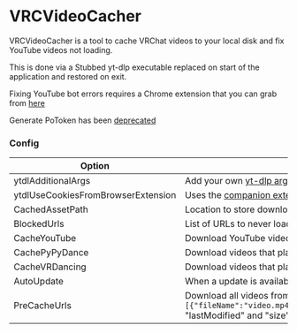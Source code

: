 # VRCVideoCacher

VRCVideoCacher is a tool to cache VRChat videos to your local disk and fix YouTube videos not loading.

This is done via a Stubbed yt-dlp executable replaced on start of the application and restored on exit.

Fixing YouTube bot errors requires a Chrome extension that you can grab from [here](https://chromewebstore.google.com/detail/vrcvideocacher-cookies-ex/kfgelknbegappcajiflgfbjbdpbpokge)

Generate PoToken has been [deprecated](https://github.com/iv-org/youtube-trusted-session-generator?tab=readme-ov-file#tool-is-deprecated)

### Config

| Option                             | Description                                                                                                                                                                                                                                  |
| ---------------------------------- | -------------------------------------------------------------------------------------------------------------------------------------------------------------------------------------------------------------------------------------------- |
| ytdlAdditionalArgs                 | Add your own [yt-dlp args](https://github.com/yt-dlp/yt-dlp?tab=readme-ov-file#usage-and-options), e.g. limit video quality with `-f (mp4/best)[height<=?720][height>=?64][width>=?64]`                                                      |
| ytdlUseCookiesFromBrowserExtension | Uses the [companion extension](https://github.com/clienthax/VRCVideoCacherBrowserExtension) for cookies, this is used to circumvent YouTubes bot detection.                                                                                  |
| CachedAssetPath                    | Location to store downloaded videos, e.g. store videos on separate drive with `D:\\DownloadedVideos`                                                                                                                                         |
| BlockedUrls                        | List of URLs to never load in VRC                                                                                                                                                                                                            |
| CacheYouTube                       | Download YouTube videos to `CachedAssets` to improve load times next time the video plays.                                                                                                                                                   |
| CachePyPyDance                     | Download videos that play while you're in [PyPyDance](https://vrchat.com/home/world/wrld_f20326da-f1ac-45fc-a062-609723b097b1)                                                                                                               |
| CacheVRDancing                     | Download videos that play while you're in [VRDancing](https://vrchat.com/home/world/wrld_42377cf1-c54f-45ed-8996-5875b0573a83)                                                                                                               |
| AutoUpdate                         | When a update is available for VRCVideoCacher it will automatically be installed.                                                                                                                                                            |
| PreCacheUrls                       | Download all videos from a JSON list format e.g. `[{"fileName":"video.mp4","url":"https:\/\/example.com\/video.mp4","lastModified":1631653260,"size":124029113},...]` "lastModified" and "size" are optional fields used for file integrity. |
